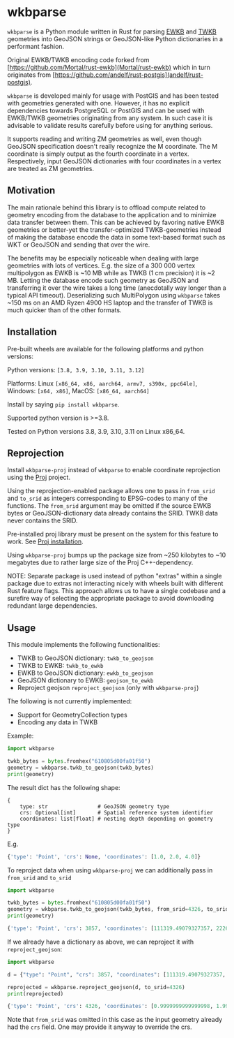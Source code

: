 # wkbparse

`wkbparse` is a Python module written in Rust for parsing [EWKB](https://postgis.net/docs/using_postgis_dbmanagement.html#EWKB_EWKT) and [TWKB](https://github.com/TWKB/Specification/blob/master/twkb.md) geometries into GeoJSON strings or GeoJSON-like Python dictionaries in a performant fashion.

Original EWKB/TWKB encoding code forked from [https://github.com/Mortal/rust-ewkb](Mortal/rust-ewkb) which in turn originates from [https://github.com/andelf/rust-postgis](andelf/rust-postgis).

`wkbparse` is developed mainly for usage with PostGIS and has been tested with geometries generated with one. However, it has no explicit dependencies towards PostgreSQL or PostGIS and can be used with EWKB/TWKB geometries originating from any system. In such case it is advisable to validate results carefully before using for anything serious.

It supports reading and writing ZM geometries as well, even though GeoJSON specification doesn't really recognize the M coordinate. The M coordinate is simply output as the fourth coordinate in a vertex. Respectively, input GeoJSON dictionaries with four coordinates in a vertex are treated as ZM geometries.

## Motivation

The main rationale behind this library is to offload compute related to geometry encoding from the database to the application and to minimize data transfer between them. This can be achieved by favoring native EWKB geometries or better-yet the transfer-optimized TWKB-geometries instead of making the database encode the data in some text-based format such as WKT or GeoJSON and sending that over the wire.

The benefits may be especially noticeable when dealing with large geometries with lots of vertices. E.g. the size of a 300 000 vertex multipolygon as EWKB is ~10 MB while as TWKB (1 cm precision) it is ~2 MB. Letting the database encode such geometry as GeoJSON and transferring it over the wire takes a long time (anecdotally way longer than a typical API timeout). Deserializing such MultiPolygon using `wkbparse` takes ~150 ms on an AMD Ryzen 4900 HS laptop and the transfer of TWKB is much quicker than of the other formats.

## Installation

Pre-built wheels are available for the following platforms and python versions:

Python versions: `[3.8, 3.9, 3.10, 3.11, 3.12]`

Platforms: Linux `[x86_64, x86, aarch64, armv7, s390x, ppc64le]`, Windows: `[x64, x86]`, MacOS: `[x86_64, aarch64]`

Install by saying `pip install wkbparse`.

Supported python version is >=3.8.

Tested on Python versions 3.8, 3.9, 3.10, 3.11 on Linux x86_64.

## Reprojection

Install `wkbparse-proj` instead of `wkbparse` to enable coordinate reprojection using the [Proj](https://github.com/OSGeo/PROJ) project.

Using the reprojection-enabled package allows one to pass in `from_srid` and `to_srid` as integers corresponding to EPSG-codes to many of the functions. The `from_srid` argument may be omitted if the source EWKB bytes or GeoJSON-dictionary data already contains the SRID. TWKB data never contains the SRID.

Pre-installed proj library must be present on the system for this feature to work. See [Proj installation](https://proj.org/en/stable/install.html).

Using `wkbparse-proj` bumps up the package size from ~250 kilobytes to ~10 megabytes due to rather large size of the Proj C++-dependency.

NOTE: Separate package is used instead of python "extras" within a single package due to extras not interacting nicely with wheels built with different Rust feature flags. This approach allows us to have a single codebase and a surefire way of selecting the appropriate package to avoid downloading redundant large dependencies.

## Usage

This module implements the following functionalities:

- TWKB to GeoJSON dictionary: `twkb_to_geojson`
- TWKB to EWKB: `twkb_to_ewkb`
- EWKB to GeoJSON dictionary: `ewkb_to_geojson`
- GeoJSON dictionary to EWKB: `geojson_to_ewkb`
- Reproject geojson `reproject_geojson` (only with `wkbparse-proj`)

The following is not currently implemented:

- Support for GeometryCollection types
- Encoding any data in TWKB

Example:

```python
import wkbparse

twkb_bytes = bytes.fromhex("610805d00fa01f50")
geometry = wkbparse.twkb_to_geojson(twkb_bytes)
print(geometry)
```

The result dict has the following shape:

```
{
    type: str                # GeoJSON geometry type
    crs: Optional[int]       # Spatial reference system identifier
    coordinates: list[float] # nesting depth depending on geometry type
}
```

E.g.

```python
{'type': 'Point', 'crs': None, 'coordinates': [1.0, 2.0, 4.0]}
```

To reproject data when using `wkbparse-proj` we can additionally pass in `from_srid` and `to_srid`

```python
import wkbparse

twkb_bytes = bytes.fromhex("610805d00fa01f50")
geometry = wkbparse.twkb_to_geojson(twkb_bytes, from_srid=4326, to_srid=3857)
print(geometry)
```

```python
{'type': 'Point', 'crs': 3857, 'coordinates': [111319.49079327357, 222684.20850554405, 4.0]}
```

If we already have a dictionary as above, we can reproject it with `reproject_geojson`:

```python
import wkbparse

d = {"type": "Point", "crs": 3857, "coordinates": [111319.49079327357, 222684.20850554405, 4.0]}

reprojected = wkbparse.reproject_geojson(d, to_srid=4326)
print(reprojected)
```

```python
{'type': 'Point', 'crs': 4326, 'coordinates': [0.9999999999999998, 1.9999999999999996, 4.0]}
```

Note that `from_srid` was omitted in this case as the input geometry already had the `crs` field. One may provide it anyway to override the crs.
